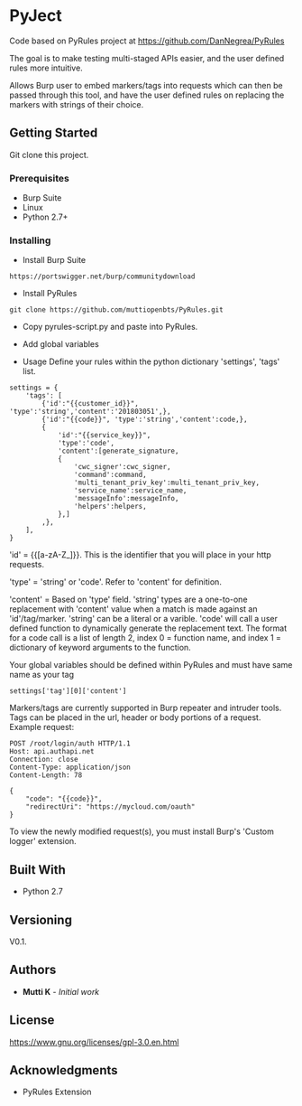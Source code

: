 # PyJect

Code based on PyRules project at https://github.com/DanNegrea/PyRules

The goal is to make testing multi-staged APIs easier, and the user defined rules
more intuitive.

Allows Burp user to embed markers/tags into requests which can then be passed
through this tool, and have the user defined rules on replacing the markers
with strings of their choice.


## Getting Started

Git clone this project.

### Prerequisites

* Burp Suite
* Linux
* Python 2.7+

### Installing

* Install Burp Suite
```
https://portswigger.net/burp/communitydownload
```
* Install PyRules
```
git clone https://github.com/muttiopenbts/PyRules.git
```
* Copy pyrules-script.py and paste into PyRules.
* Add global variables


* Usage
Define your rules within the python dictionary 'settings', 'tags' list.
```
settings = {
	'tags': [
		{'id':"{{customer_id}}", 'type':'string','content':'201803051',},
		{'id':"{{code}}", 'type':'string','content':code,},
		{
			'id':"{{service_key}}",
			'type':'code',
			'content':[generate_signature,
			{
				'cwc_signer':cwc_signer,
				'command':command,
				'multi_tenant_priv_key':multi_tenant_priv_key,
				'service_name':service_name,
				'messageInfo':messageInfo,
				'helpers':helpers,
			},]
		,},
	],
}
```

'id' = 		{{[a-zA-Z_]}}. This is the identifier that you will place in your http
			requests.

'type' = 	'string' or 'code'. Refer to 'content' for definition.

'content' =	Based on 'type' field.
			'string' types are a one-to-one replacement with 'content' value when
			a match is made against an 'id'/tag/marker.
			'string' can be a literal or a varible.
			'code' will call a user defined function to
			dynamically generate the replacement text.
			The format for a code call is a list of length 2, index 0 = function
			name, and index 1 = dictionary of keyword arguments to the function.

Your global variables should be defined within PyRules and must have same name
as your tag
```
settings['tag'][0]['content']
```

Markers/tags are currently supported in Burp repeater and intruder tools.
Tags can be placed in the url, header or body portions of a request.
Example request:
```
POST /root/login/auth HTTP/1.1
Host: api.authapi.net
Connection: close
Content-Type: application/json
Content-Length: 78

{
    "code": "{{code}}",
    "redirectUri": "https://mycloud.com/oauth"
}
```
To view the newly modified request(s), you must install Burp's 'Custom logger'
extension.


## Built With

* Python 2.7

## Versioning

V0.1.

## Authors

* **Mutti K** - *Initial work*

## License

https://www.gnu.org/licenses/gpl-3.0.en.html

## Acknowledgments

* PyRules Extension
